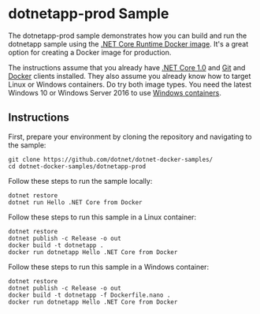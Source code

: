 dotnetapp-prod Sample
=====================

The dotnetapp-prod sample demonstrates how you can build and run the dotnetapp sample using the [.NET Core Runtime Docker image](https://hub.docker.com/r/microsoft/dotnet/). It's a great option for creating a Docker image for production.

The instructions assume that you already have [.NET Core 1.0](https://www.microsoft.com/net/download/core#/sdk) and [Git](https://git-scm.com/downloads) and [Docker](https://www.docker.com/products/docker) clients installed. They also assume you already know how to target Linux or Windows containers. Do try both image types. You need the latest Windows 10 or Windows Server 2016 to use [Windows containers](http://aka.ms/windowscontainers).

Instructions
------------

First, prepare your environment by cloning the repository and navigating to the sample:

```console
git clone https://github.com/dotnet/dotnet-docker-samples/
cd dotnet-docker-samples/dotnetapp-prod
```

Follow these steps to run the sample locally:

```console
dotnet restore
dotnet run Hello .NET Core from Docker
```

Follow these steps to run this sample in a Linux container:

```console
dotnet restore
dotnet publish -c Release -o out
docker build -t dotnetapp .
docker run dotnetapp Hello .NET Core from Docker
```

Follow these steps to run this sample in a  Windows container:

```console
dotnet restore
dotnet publish -c Release -o out
docker build -t dotnetapp -f Dockerfile.nano .
docker run dotnetapp Hello .NET Core from Docker
```
